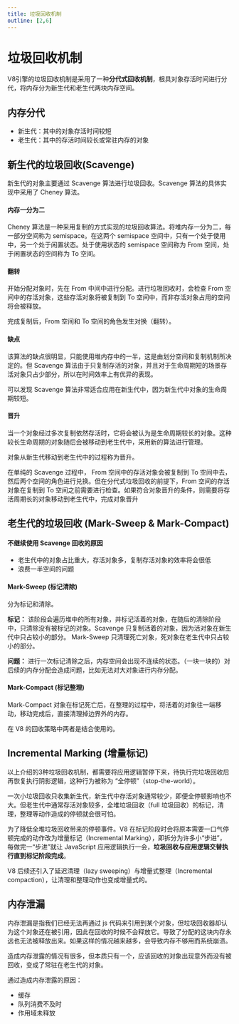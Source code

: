 ```yaml
---
title: 垃圾回收机制
outline: [2,6]
---
```


# 垃圾回收机制

V8引擎的垃圾回收机制是采用了一种**分代式回收机制**，根具对象存活时间进行分代，将内存分为新生代和老生代两块内存空间。

## 内存分代

- 新生代：其中的对象存活时间较短
- 老生代：其中的存活时间较长或常驻内存的对象

## 新生代的垃圾回收(Scavenge)

新生代的对象主要通过 Scavenge 算法进行垃圾回收。Scavenge 算法的具体实现中采用了 Cheney 算法。

#### 内存一分为二

Cheney 算法是一种采用复制的方式实现的垃圾回收算法。将堆内存一分为二，每一部分空间称为 semispace。在这两个 semispace 空间中，只有一个处于使用中，另一个处于闲置状态。处于使用状态的 semispace 空间称为 From 空间，处于闲置状态的空间称为 To 空间。

#### 翻转

开始分配对象时，先在 From 中间中进行分配。进行垃圾回收时，会检查 From 空间中的存活对象，这些存活对象将被复制到 To 空间中，而非存活对象占用的空间将会被释放。

完成复制后，From 空间和 To 空间的角色发生对换（翻转）。

#### 缺点

该算法的缺点很明显，只能使用堆内存中的一半，这是由划分空间和复制机制所决定的。但 Scavenge 算法由于只复制存活的对象，并且对于生命周期短的场景存活对象只占少部分，所以在时间效率上有优异的表现。

可以发现 Scavenge 算法非常适合应用在新生代中，因为新生代中对象的生命周期较短。

#### 晋升

当一个对象经过多次复制依然存活时，它将会被认为是生命周期较长的对象。这种较长生命周期的对象随后会被移动到老生代中，采用新的算法进行管理。

对象从新生代移动到老生代中的过程称为晋升。

在单纯的 Scavenge 过程中， From 空间中的存活对象会被复制到 To 空间中去，然后两个空间的角色进行兑换。但在分代式垃圾回收的前提下，From 空间的存活对象在复制到 To 空间之前需要进行检查。如果符合对象晋升的条件，则需要将存活周期长的对象移动到老生代中，完成对象晋升

## 老生代的垃圾回收 (Mark-Sweep & Mark-Compact)

#### 不继续使用 Scavenge 回收的原因

- 老生代中的对象占比重大，存活对象多，复制存活对象的效率将会很低
- 浪费一半空间的问题

#### Mark-Sweep (标记清除)

分为标记和清除。

**标记：** 该阶段会遍历堆中的所有对象，并标记活着的对象，在随后的清除阶段中，只清除没有被标记的对象。Scavenge 只复制活着的对象，因为活对象在新生代中只占较小的部分。 Mark-Sweep 只清理死亡对象，死对象在老生代中只占较小的部分。

**问题：** 进行一次标记清除之后，内存空间会出现不连续的状态。（一块一块的）对后续的内存分配会造成问题，比如无法对大对象进行内存分配。

#### Mark-Compact (标记整理)

Mark-Compact 对象在标记死亡后，在整理的过程中，将活着的对象往一端移动，移动完成后，直接清理掉边界外的内存。

在 V8 的回收策略中两者是结合使用的。

## Incremental Marking (增量标记)

以上介绍的3种垃圾回收机制，都需要将应用逻辑暂停下来，待执行完垃圾回收后再恢复执行阴影逻辑，这种行为被称为 “全停顿”（stop-the-world）。

一次小垃圾回收只收集新生代，新生代中存活对象通常较少，即便全停顿影响也不大。但老生代中通常存活对象较多，全堆垃圾回收（full 垃圾回收）的标记，清理，整理等动作造成的停顿就会很可怕。

为了降低全堆垃圾回收带来的停顿事件。V8 在标记阶段时会将原本需要一口气停顿完成的动作改为增量标记（Incremental Marking），即拆分为许多小“步进”，每做完一“步进”就让 JavaScript 应用逻辑执行一会，**垃圾回收与应用逻辑交替执行直到标记阶段完成**。

V8 后续还引入了延迟清理（lazy sweeping）与增量式整理（Incremental compaction），让清理和整理动作也变成增量式的。

## 内存泄漏

内存泄漏是指我们已经无法再通过 js 代码来引用到某个对象，但垃圾回收器却认为这个对象还在被引用，因此在回收的时候不会释放它。导致了分配的这块内存永远也无法被释放出来。如果这样的情况越来越多，会导致内存不够用而系统崩溃。

造成内存泄露的情况有很多，但本质只有一个，应该回收的对象出现意外而没有被回收，变成了常驻在老生代的对象。

通过造成内存泄露的原因：

- 缓存
- 队列消费不及时
- 作用域未释放
